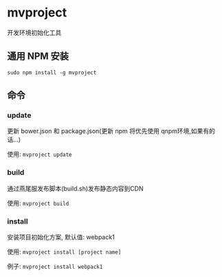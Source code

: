 # mvproject
开发环境初始化工具

## 通用 NPM 安装

`sudo npm install -g mvproject`

## 命令

### update

更新 bower.json 和 package.json(更新 npm 将优先使用 qnpm环境,如果有的话...)

使用: `mvproject update`

### build

通过燕尾服发布脚本(build.sh)发布静态内容到CDN

使用: `mvproject build`

### install

安装项目初始化方案, 默认值: webpack1

使用: `mvproject install [project name]`

例子: `mvproject install webpack1`
